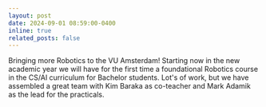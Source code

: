 ```yaml
---
layout: post
date: 2024-09-01 08:59:00-0400
inline: true
related_posts: false
---
```


Bringing more Robotics to the VU Amsterdam! Starting now in the new academic year we will have for the first time a foundational Robotics course in the CS/AI curriculum for Bachelor students. Lot's of work, but we have assembled a great team with Kim Baraka as co-teacher and Mark Adamik as the lead for the practicals.
